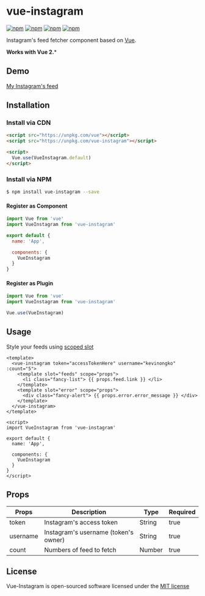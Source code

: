 # vue-instagram

[![npm](https://img.shields.io/npm/v/vue-instagram.svg)](https://www.npmjs.com/package/vue-instagram)
[![npm](https://img.shields.io/npm/dt/vue-instagram.svg)](https://www.npmjs.com/package/vue-instagram)
[![npm](https://img.shields.io/npm/dm/vue-instagram.svg)](https://www.npmjs.com/package/vue-instagram)
[![npm](https://img.shields.io/npm/l/vue-instagram.svg)](http://opensource.org/licenses/MIT)

Instagram's feed fetcher component based on [Vue](https://vuejs.org/).

**Works with Vue 2.***

## Demo

[My Instagram's feed](https://kevinongko.github.io/vue-instagram/)

## Installation

### Install via CDN
```html
<script src="https://unpkg.com/vue"></script>
<script src="https://unpkg.com/vue-instagram"></script>

<script>
  Vue.use(VueInstagram.default)
</script>
```

### Install via NPM
```sh
$ npm install vue-instagram --save
```

#### Register as Component
```js
import Vue from 'vue'
import VueInstagram from 'vue-instagram'

export default {
  name: 'App',

  components: {
    VueInstagram
  }
}
```

#### Register as Plugin
```js
import Vue from 'vue'
import VueInstagram from 'vue-instagram'

Vue.use(VueInstagram)
```

## Usage

Style your feeds using [scoped slot](https://vuejs.org/v2/guide/components.html#Scoped-Slots)

```vue
<template>
  <vue-instagram token="accessTokenHere" username="kevinongko" :count="5">
    <template slot="feeds" scope="props">
      <li class="fancy-list"> {{ props.feed.link }} </li>
    </template>
    <template slot="error" scope="props">
      <div class="fancy-alert"> {{ props.error.error_message }} </div>
    </template>
  </vue-instagram>
</template>

<script>
import VueInstagram from 'vue-instagram'

export default {
  name: 'App',

  components: {
    VueInstagram
  }
}
</script>

```

## Props
|Props|Description|Type|Required|
|-----|-----------|----|--------|
|token|Instagram's access token|String|true|
|username|Instagram's username (token's owner)|String|true|
|count|Numbers of feed to fetch|Number|true

## License

Vue-Instagram is open-sourced software licensed under the [MIT license](http://opensource.org/licenses/MIT)
